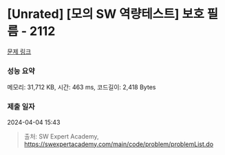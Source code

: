 # [Unrated] [모의 SW 역량테스트] 보호 필름 - 2112 

[문제 링크](https://swexpertacademy.com/main/code/problem/problemDetail.do?contestProbId=AV5V1SYKAaUDFAWu) 

### 성능 요약

메모리: 31,712 KB, 시간: 463 ms, 코드길이: 2,418 Bytes

### 제출 일자

2024-04-04 15:43



> 출처: SW Expert Academy, https://swexpertacademy.com/main/code/problem/problemList.do
